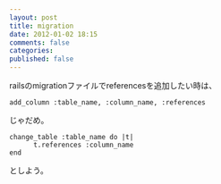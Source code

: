 ```yaml
---
layout: post
title: migration
date: 2012-01-02 18:15
comments: false
categories: 
published: false
---
```


railsのmigrationファイルでreferencesを追加したい時は、

~~~~ {.syntax-highlight}
add_column :table_name, :column_name, :references
~~~~

じゃだめ。

~~~~ {.syntax-highlight}
change_table :table_name do |t|
      t.references :column_name
end
~~~~

としよう。
